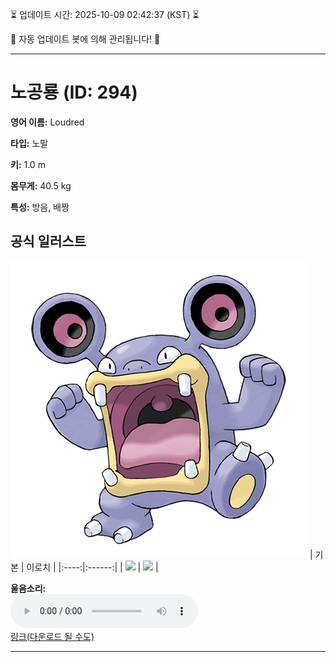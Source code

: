 
⏳ 업데이트 시간: 2025-10-09 02:42:37 (KST) ⏳

🤖 자동 업데이트 봇에 의해 관리됩니다! 🤖

---

# 노공룡 (ID: 294)
**영어 이름:** Loudred

**타입:** 노말

**키:** 1.0 m

**몸무게:** 40.5 kg

**특성:** 방음, 배짱

## 공식 일러스트
![](https://raw.githubusercontent.com/PokeAPI/sprites/master/sprites/pokemon/other/official-artwork/294.png)
| 기본 | 이로치 |
|:----:|:------:|
| <img src="http://play.pokemonshowdown.com/sprites/ani/loudred.gif" width="200"> | <img src="http://play.pokemonshowdown.com/sprites/ani-shiny/loudred.gif" width="200"> |

**울음소리:**<br><audio controls src="https://raw.githubusercontent.com/PokeAPI/cries/main/cries/pokemon/latest/294.ogg"></audio><br> [링크(다운로드 될 수도)](https://raw.githubusercontent.com/PokeAPI/cries/main/cries/pokemon/latest/294.ogg)


---
